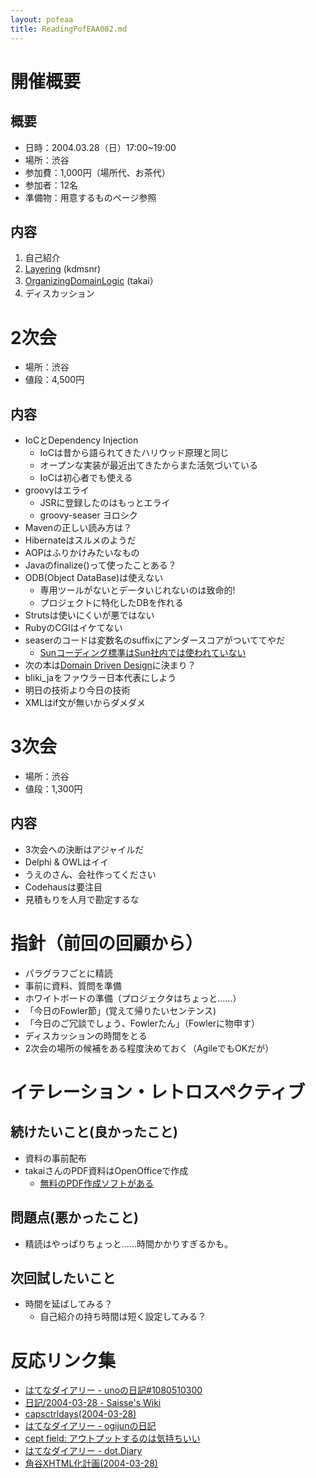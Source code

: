 ```yaml
---
layout: pofeaa
title: ReadingPofEAA002.md
---
```


# 開催概要
## 概要

- 日時：2004.03.28（日）17:00~19:00
- 場所：渋谷
- 参加費：1,000円（場所代、お茶代）
- 参加者：12名
- 準備物：用意するものページ参照

## 内容
1. 自己紹介
1. [Layering](Layering)  (kdmsnr)
1. [OrganizingDomainLogic](OrganizingDomainLogic)  (takai）
1. ディスカッション

# 2次会

- 場所：渋谷
- 値段：4,500円

## 内容

- IoCとDependency Injection
  - IoCは昔から語られてきたハリウッド原理と同じ
  - オープンな実装が最近出てきたからまた活気づいている
  - IoCは初心者でも使える
- groovyはエライ
  - JSRに登録したのはもっとエライ
  - groovy-seaser ヨロシク
- Mavenの正しい読み方は？
- Hibernateはスルメのようだ
- AOPはふりかけみたいなもの
- Javaのfinalize()って使ったことある？
- ODB(Object DataBase)は使えない
  - 専用ツールがないとデータいじれないのは致命的!
  - プロジェクトに特化したDBを作れる
- Strutsは使いにくいが悪ではない
- RubyのCGIはイケてない
- seaserのコードは変数名のsuffixにアンダースコアがついててやだ
  - [Sunコーディング標準はSun社内では使われていない](http://www.alles.or.jp/~torutk/oojava/codingStandard/index.html)
- 次の本は[Domain Driven Design](http://www.amazon.com/exec/obidos/ASIN/0321125215/)に決まり？
- bliki_jaをファウラー日本代表にしよう
- 明日の技術より今日の技術
- XMLはif文が無いからダメダメ

# 3次会

- 場所：渋谷
- 値段：1,300円

## 内容

- 3次会への決断はアジャイルだ
- Delphi & OWLはイイ
- うえのさん、会社作ってください
- Codehausは要注目
- 見積もりを人月で勘定するな

# 指針（前回の回顧から）

- パラグラフごとに精読
- 事前に資料、質問を準備
- ホワイトボードの準備（プロジェクタはちょっと……）
- 「今日のFowler節」(覚えて帰りたいセンテンス) 
- 「今日のご冗談でしょう、Fowlerたん」（Fowlerに物申す） 
- ディスカッションの時間をとる
- 2次会の場所の候補をある程度決めておく（AgileでもOKだが） 

# イテレーション・レトロスペクティブ 

## 続けたいこと(良かったこと)

- 資料の事前配布
- takaiさんのPDF資料はOpenOfficeで作成
  - [無料のPDF作成ソフトがある](http://www.primopdf.com/)

## 問題点(悪かったこと)

- 精読はやっぱりちょっと……時間かかりすぎるかも。

## 次回試したいこと

- 時間を延ばしてみる？
  - 自己紹介の持ち時間は短く設定してみる？

# 反応リンク集

- [はてなダイアリー - unoの日記#1080510300](http://d.hatena.ne.jp/uno/20040329#1080510300)
- [日記/2004-03-28 - Saisse's Wiki](http://www.saisse.jp/pukiwiki/pukiwiki.php?%C6%FC%B5%AD%2F2004-03-28)
- [capsctrldays(2004-03-28)](http://capsctrl.que.jp/kdmsnr/diary/20040328.html#p01)
- [はてなダイアリー - ogijunの日記](http://d.hatena.ne.jp/ogijun/20040328#p2)
- [cept field: アウトプットするのは気持ちいい](http://cept.cocolog-nifty.com/ceptfield/2004/03/post.html)
- [はてなダイアリー - dot.Diary](http://d.hatena.ne.jp/dot/20040329)
- [角谷XHTML化計画(2004-03-28)](http://www.kakutani.com/compass/20040328.html#p02)
